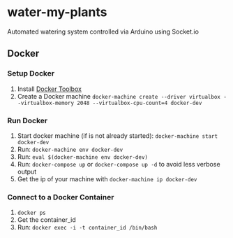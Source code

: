 # water-my-plants
Automated watering system controlled via Arduino using Socket.io


## Docker 

### Setup Docker
1. Install [Docker Toolbox](https://www.docker.com/products/docker-toolbox)
2. Create a Docker machine `docker-machine create --driver virtualbox --virtualbox-memory 2048 --virtualbox-cpu-count=4 docker-dev`

### Run Docker
1. Start docker machine (if is not already started): `docker-machine start docker-dev`
2. Run: `docker-machine env docker-dev`
3. Run: `eval $(docker-machine env docker-dev)`
4. Run: `docker-compose up` or `docker-compose up -d` to avoid less verbose output
5. Get the ip of your machine with `docker-machine ip docker-dev`

### Connect to a Docker Container
1. `docker ps`
2. Get the container_id
2. Run: `docker exec -i -t container_id /bin/bash`
